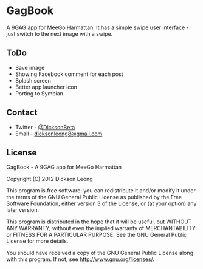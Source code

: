 GagBook
==========

A 9GAG app for MeeGo Harmattan. It has a simple swipe user interface - just switch to the next image with a swipe.

ToDo
---------
* Save image
* Showing Facebook comment for each post
* Splash screen
* Better app launcher icon
* Porting to Symbian

Contact
---------
* Twitter - [@DicksonBeta](http://twitter.com/DicksonBeta)
* Email - dicksonleong8@gmail.com

License
---------

GagBook - A 9GAG app for MeeGo Harmattan

Copyright (C) 2012 Dickson Leong

This program is free software: you can redistribute it and/or modify it under
the terms of the GNU General Public License as published by the Free Software
Foundation, either version 3 of the License, or (at your option) any later version.

This program is distributed in the hope that it will be useful, but WITHOUT ANY WARRANTY;
without even the implied warranty of MERCHANTABILITY or FITNESS FOR A PARTICULAR PURPOSE.
See the GNU General Public License for more details.

You should have received a copy of the GNU General Public License along with this program.
If not, see http://www.gnu.org/licenses/.
